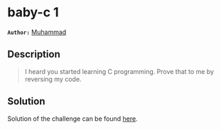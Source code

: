 # baby-c 1

**`Author:`** [Muhammad](https://github.com/muhammedbkf)

## Description
  > I heard you started learning C programming.
  > Prove that to me by reversing my code.

## Solution

Solution of the challenge can be found [here](solution/).
